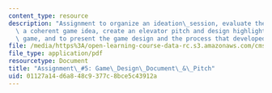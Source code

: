 ```yaml
---
content_type: resource
description: "Assignment to organize an ideation\_session, evaluate the ideas for\
  \ a coherent game idea, create an elevator pitch and design highlights for the potential\
  \ game, and to present the game design and the process that developed it.\_"
file: /media/https%3A/open-learning-course-data-rc.s3.amazonaws.com/cms-301-introduction-to-game-design-methods-spring-2016/01127a14d6a848c9377c8bce5c43912a_MITCMS_301S16_Assigment5.pdf
file_type: application/pdf
resourcetype: Document
title: "Assignment\_#5: Game\_Design\_Document\_&\_Pitch"
uid: 01127a14-d6a8-48c9-377c-8bce5c43912a
---
```

